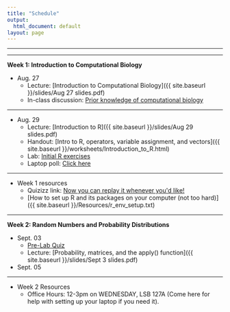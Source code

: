 ```yaml
---
title: "Schedule"
output:
  html_document: default
layout: page
---
```


***

***

**Week 1: Introduction to Computational Biology**
* Aug. 27
    * Lecture: [Introduction to Computational Biology]({{ site.baseurl }}/slides/Aug 27 slides.pdf)
    * In-class discussion: [Prior knowledge of computational biology](https://usu.instructure.com/courses/762928/discussion_topics/3043775)
      
***   

* Aug. 29
    * Lecture: [Introduction to R]({{ site.baseurl }}/slides/Aug 29 slides.pdf)
    * Handout:  [Intro to R, operators, variable assignment, and vectors]({{ site.baseurl }}/worksheets/Introduction_to_R.html) 
    * Lab: [Initial R exercises](Add_quizizz_link_before_class)
    * Laptop poll: [Click here](https://strawpoll.com/e7ZJaaklKg3)
  
*** 

* Week 1 resources
  * Quizizz link: [Now you can replay it whenever you'd like!](https://quizizz.com/join?gc=75478828)
  * [How to set up R and its packages on your computer (not too hard)]({{ site.baseurl }}/Resources/r_env_setup.txt)

*** 

**Week 2: Random Numbers and Probability Distributions**
  * Sept. 03
      * [Pre-Lab Quiz](https://usu.instructure.com/courses/762928/quizzes/1274319/take)
      * Lecture: [Probability, matrices, and the apply() function]({{ site.baseurl }}/slides/Sept 3 slides.pdf)
  * Sept. 05

***

* Week 2 Resources
  * Office Hours: 12-3pm on WEDNESDAY, LSB 127A (Come here for help with setting up your laptop if you need it). 
